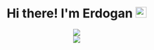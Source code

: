 <div align="center">
      <h1>Hi there! I'm Erdogan <img src="https://media.giphy.com/media/hvRJCLFzcasrR4ia7z/giphy.gif" width="25px"></h1>
<div align="center"> <img src="https://media4.giphy.com/media/xThuWu82QD3pj4wvEQ/giphy.gif?cid=ecf05e47u7w7ntu7wn0912ys2ldmewmnjs23hhahoeqwi116&rid=giphy.gifusername=erdogangulec&theme=flat&no-frame=true&margin-w=30" /> </div>




<div align="center"> <img src="https://github-profile-trophy.vercel.app/?username=erdogangulec&theme=flat&no-frame=true&margin-w=30" /> </div>








